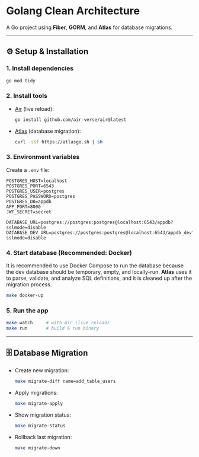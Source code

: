 # Golang Clean Architecture

A Go project using **Fiber**, **GORM**, and **Atlas** for database migrations.

---

## ⚙️ Setup & Installation

### 1. Install dependencies

```bash
go mod tidy
```

### 2. Install tools

- [Air](https://github.com/air-verse/air) (live reload):

  ```bash
  go install github.com/air-verse/air@latest
  ```

- [Atlas](https://atlasgo.io/cli/getting-started) (database migration):

  ```bash
  curl -sSf https://atlasgo.sh | sh
  ```

### 3. Environment variables

Create a `.env` file:

```env
POSTGRES_HOST=localhost
POSTGRES_PORT=6543
POSTGRES_USER=postgres
POSTGRES_PASSWORD=postgres
POSTGRES_DB=appdb
APP_PORT=8000
JWT_SECRET=secret

DATABASE_URL=postgres://postgres:postgres@localhost:6543/appdb?sslmode=disable
DATABASE_DEV_URL=postgres://postgres:postgres@localhost:6543/appdb_dev?sslmode=disable

```

### 4. Start database (Recommended: Docker)

It is recommended to use Docker Compose to run the database because the dev database should be temporary, empty, and locally-run. **Atlas** uses it to parse, validate, and analyze SQL definitions, and it is cleaned up after the migration process.

```bash
make docker-up
```

### 5. Run the app

```bash
make watch     # with Air (live reload)
make run       # build & run binary
```

---

## 🗄️ Database Migration

- Create new migration:

  ```bash
  make migrate-diff name=add_table_users
  ```

- Apply migrations:

  ```bash
  make migrate-apply
  ```

- Show migration status:

  ```bash
  make migrate-status
  ```

- Rollback last migration:

  ```bash
  make migrate-down
  ```
